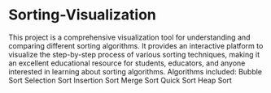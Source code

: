 # Sorting-Visualization
This project is a comprehensive visualization tool for understanding and comparing different sorting algorithms. It provides an interactive platform to visualize the step-by-step process of various sorting techniques, making it an excellent educational resource for students, educators, and anyone interested in learning about sorting algorithms.
Algorithms included:
Bubble Sort 
Selection Sort
Insertion Sort
Merge Sort
Quick Sort
Heap Sort
